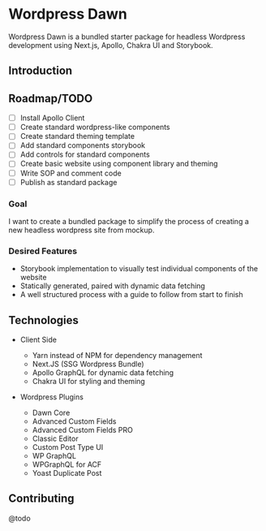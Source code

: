 # Wordpress Dawn
Wordpress Dawn is a bundled starter package for headless Wordpress development using Next.js, Apollo, Chakra UI and Storybook.

## Introduction


## Roadmap/TODO
- [ ] Install Apollo Client
- [ ] Create standard wordpress-like components
- [ ] Create standard theming template
- [ ] Add standard components storybook
- [ ] Add controls for standard components
- [ ] Create basic website using component library and theming
- [ ] Write SOP and comment code
- [ ] Publish as standard package

### Goal
I want to create a bundled package to simplify the process of creating a new headless wordpress site from mockup.

### Desired Features
- Storybook implementation to visually test individual components of the website
- Statically generated, paired with dynamic data fetching
- A well structured process with a guide to follow from start to finish

## Technologies

- Client Side
  - Yarn instead of NPM for dependency management
  - Next.JS (SSG Wordpress Bundle)
  - Apollo GraphQL for dynamic data fetching
  - Chakra UI for styling and theming

- Wordpress Plugins
  - Dawn Core
  - Advanced Custom Fields
  - Advanced Custom Fields PRO
  - Classic Editor
  - Custom Post Type UI
  - WP GraphQL
  - WPGraphQL for ACF
  - Yoast Duplicate Post


## Contributing
@todo